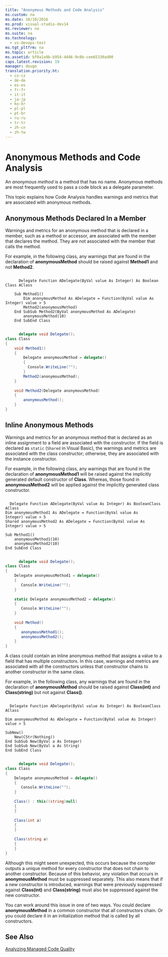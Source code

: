 ```yaml
---
title: "Anonymous Methods and Code Analysis"
ms.custom: na
ms.date: 10/10/2016
ms.prod: visual-studio-dev14
ms.reviewer: na
ms.suite: na
ms.technology: 
  - vs-devops-test
ms.tgt_pltfrm: na
ms.topic: article
ms.assetid: bf0a1a9b-b954-4d46-9c0b-cee65330ad00
caps.latest.revision: 19
manager: douge
translation.priority.ht: 
  - cs-cz
  - de-de
  - es-es
  - fr-fr
  - it-it
  - ja-jp
  - ko-kr
  - pl-pl
  - pt-br
  - ru-ru
  - tr-tr
  - zh-cn
  - zh-tw
---
```

# Anonymous Methods and Code Analysis
An *anonymous method* is a method that has no name. Anonymous methods are most frequently used to pass a code block as a delegate parameter.  
  
 This topic explains how Code Analysis handles warnings and metrics that are associated with anonymous methods.  
  
## Anonymous Methods Declared In a Member  
 Warnings and metrics for an anonymous method that is declared in a member, such as a method or accessor, are associated with the member that declares the method. They are not associated with the member that calls the method.  
  
 For example, in the following class, any warnings that are found in the declaration of **anonymousMethod** should be raised against **Method1** and not **Method2**.  
  
```vb#  
  
      Delegate Function ADelegate(ByVal value As Integer) As Boolean  
Class AClass  
  
    Sub Method1()  
        Dim anonymousMethod As ADelegate = Function(ByVal value As Integer) value > 5  
        Method2(anonymousMethod)  
    End SubSub Method2(ByVal anonymousMethod As ADelegate)  
        anonymousMethod(10)  
    End SubEnd Class  
```  
  
```c#  
  
      delegate void Delegate();  
class Class  
{  
    void Method1()  
    {  
        Delegate anonymousMethod = delegate()   
        {   
          Console.WriteLine("");   
        }  
        Method2(anonymousMethod);  
    }  
  
    void Method2(Delegate anonymousMethod)  
    {  
        anonymousMethod();  
    }  
}  
```  
  
## Inline Anonymous Methods  
 Warnings and metrics for an anonymous method that is declared as an inline assignment to a field are associated with the constructor. If the field is declared as `static` (`Shared` in Visual Basic), the warnings and metrics are associated with the class constructor; otherwise, they are associated with the instance constructor.  
  
 For example, in the following class, any warnings that are found in the declaration of **anonymousMethod1** will be raised against the implicitly generated default constructor of **Class**. Whereas, those found in **anonymousMethod2** will be applied against the implicitly generated class constructor.  
  
```vb#  
  
  Delegate Function ADelegate(ByVal value As Integer) As BooleanClass AClass  
Dim anonymousMethod1 As ADelegate = Function(ByVal value As    Integer) value > 5  
Shared anonymousMethod2 As ADelegate = Function(ByVal value As     Integer) value > 5  
  
Sub Method1()  
    anonymousMethod1(10)  
    anonymousMethod2(10)  
End SubEnd Class  
```  
  
```c#  
  
      delegate void Delegate();  
class Class  
{  
    Delegate anonymousMethod1 = delegate()   
    {   
       Console.WriteLine("");   
    }  
  
    static Delegate anonymousMethod2 = delegate()   
    {   
       Console.WriteLine("");   
    }  
  
    void Method()  
    {  
       anonymousMethod1();  
       anonymousMethod2();  
    }  
}  
```  
  
 A class could contain an inline anonymous method that assigns a value to a field that has multiple constructors. In this case, warnings and metrics are associated with all the constructors unless that constructor chains to another constructor in the same class.  
  
 For example, in the following class, any warnings that are found in the declaration of **anonymousMethod** should be raised against **Class(int)** and **Class(string)** but not against **Class()**.  
  
```vb#  
  
  Delegate Function ADelegate(ByVal value As Integer) As BooleanClass AClass  
  
Dim anonymousMethod As ADelegate = Function(ByVal value As Integer)   
value > 5  
  
SubNew()  
    New(CStr(Nothing))  
End SubSub New(ByVal a As Integer)  
End SubSub New(ByVal a As String)  
End SubEnd Class  
```  
  
```c#  
  
      delegate void Delegate();  
class Class  
{  
    Delegate anonymousMethod = delegate()   
    {   
       Console.WriteLine("");   
    }  
  
    Class() : this((string)null)  
    {  
    }  
  
    Class(int a)  
    {  
    }  
  
    Class(string a)  
    {  
    }  
}  
```  
  
 Although this might seem unexpected, this occurs because the compiler outputs a unique method for every constructor that does not chain to another constructor. Because of this behavior, any violation that occurs in **anonymousMethod** must be suppressed separately. This also means that if a new constructor is introduced, warnings that were previously suppressed against **Class(int)** and **Class(string)** must also be suppressed against the new constructor.  
  
 You can work around this issue in one of two ways. You could declare **anonymousMethod** in a common constructor that all constructors chain. Or you could declare it in an initialization method that is called by all constructors.  
  
## See Also  
 [Analyzing Managed Code Quality](../VS_IDE/Analyzing-Managed-Code-Quality-by-Using-Code-Analysis.md)